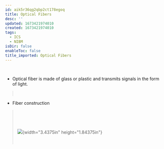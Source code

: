 ```yaml
---
id: aik5r36qg2qbp2ct178egoq
title: Optical Fibers
desc: ''
updated: 1673421974010
created: 1673421974010
tags:
  - ICS
  - NIBM
isDir: false
enableToc: false
title_imported: Optical Fibers
---
```

 

-   Optical fiber is made of glass or plastic and transmits signals in the form of light.

>  

-   Fiber construction

>  
>
>  
>
> ![](029_Optical_fibers_000.png){width="3.4375in" height="1.84375in"}
>
>  
